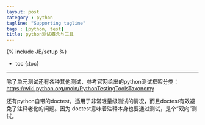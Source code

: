 ```yaml
---
layout: post
category : python
tagline: "Supporting tagline"
tags : [python, test]
title: python测试概念与工具
---
```

{% include JB/setup %}


* toc
{:toc}

<hr />

除了单元测试还有各种其他测试，参考官网给出的python测试框架分类：https://wiki.python.org/moin/PythonTestingToolsTaxonomy

还有python自带的doctest，适用于非常轻量级测试的情况，而且doctest有效避免了注释老化的问题。因为
doctest意味着注释本身也要通过测试，是个“双向”测试。